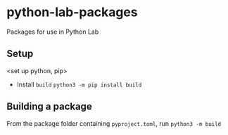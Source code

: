 # python-lab-packages
Packages for use in Python Lab

## Setup
<set up python, pip>
- Install `build` `python3 -m pip install build`

## Building a package
From the package folder containing `pyproject.toml`, run `python3 -m build`